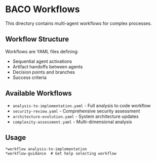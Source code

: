 # BACO Workflows

This directory contains multi-agent workflows for complex processes.

## Workflow Structure

Workflows are YAML files defining:
- Sequential agent activations
- Artifact handoffs between agents
- Decision points and branches
- Success criteria

## Available Workflows

- `analysis-to-implementation.yaml` - Full analysis to code workflow
- `security-review.yaml` - Comprehensive security assessment
- `architecture-evolution.yaml` - System architecture updates
- `complexity-assessment.yaml` - Multi-dimensional analysis

## Usage

```
*workflow analysis-to-implementation
*workflow-guidance  # Get help selecting workflow
```